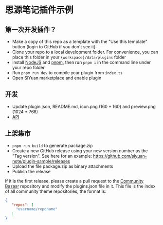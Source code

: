 # 思源笔记插件示例

## 第一次开发插件？

* Make a copy of this repo as a template with the "Use this template" button (login to GitHub if you don't see it)
* Clone your repo to a local development folder. For convenience, you can place this folder in your `{workspace}/data/plugins` folder
* Install [NodeJS](https://nodejs.org/en/download) and [pnpm](https://pnpm.io/installation), then run `pnpm i` in the command line under your repo folder
* Run `pnpm run dev` to compile your plugin from `index.ts`
* Open SiYuan marketplace and enable plugin

## 开发

* Update plugin.json, README.md, icon.png (160 * 160) and preview.png (1024 * 768)
* [API](https://github.com/siyuan-note/petal)

## 上架集市

* `pnpm run build` to generate package.zip
* Create a new GitHub release using your new version number as the "Tag version". See here for an example: https://github.com/siyuan-note/plugin-sample/releases
* Upload the file package.zip as binary attachments
* Publish the release

If it is the first release, please create a pull request to the [Community Bazaar](https://github.com/siyuan-note/bazaar) repository and modify the plugins.json file in it. This file is the index of all community theme repositories, the format is:

```json
{
   "repos": [
     "username/reponame"
   ]
}
```
